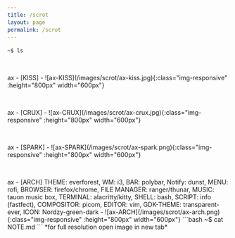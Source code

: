 ```yaml
---
title: /scrot
layout: page
permalink: /scrot
---
```

```bash
~$ ls
```
<p>&nbsp;</p>
ax - [KISS]
- ![ax-KISS](/images/scrot/ax-kiss.jpg){:class="img-responsive" :height="800px" width="600px"}
<p>&nbsp;</p>
ax - [CRUX]
- ![ax-CRUX](/images/scrot/ax-crux.jpg){:class="img-responsive" :height="800px" width="600px"}
<p>&nbsp;</p>
ax - [SPARK]
- ![ax-SPARK](/images/scrot/ax-spark.png){:class="img-responsive" :height="800px" width="600px"}
<p>&nbsp;</p>
ax - [ARCH]
THEME: everforest, WM: i3, BAR: polybar, Notify: dunst, MENU: rofi, BROWSER: firefox/chrome, FILE MANAGER: ranger/thunar, MUSIC: tauon music box, TERMINAL: alacritty/kitty, SHELL: bash, SCRIPT: info (fastfect), COMPOSITOR: picom, EDITOR: vim, GDK-THEME: transparent-ever, ICON: Nordzy-green-dark
- ![ax-ARCH](/images/scrot/ax-arch.png){:class="img-responsive" :height="800px" width="600px"}
```bash
~$ cat NOTE.md
```
*for full resolution open image in new tab*

[KISS]: https://kisslinux.org/
[CRUX]: https://crux.nu/
[SPARK]: https://fleshless.org/pages/spark.html
[ARCH]: https://archlinux.org/
